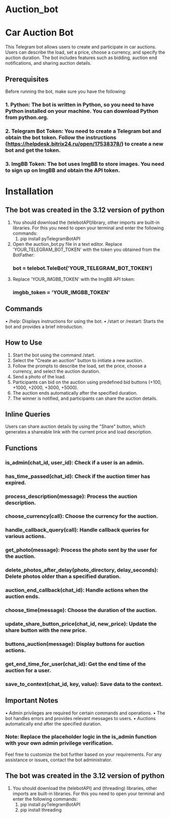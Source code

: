 # Auction_bot
# Car Auction Bot
This Telegram bot allows users to create and participate in car auctions. Users can describe the load, set a price, choose a currency, and specify the auction duration. The bot includes features such as bidding, auction end notifications, and sharing auction details.
## Prerequisites
Before running the bot, make sure you have the following:

### 1. Python: The bot is written in Python, so you need to have Python installed on your machine. You can download Python from python.org.

### 2. Telegram Bot Token: You need to create a Telegram bot and obtain the bot token. Follow the instructions (https://helpdesk.bitrix24.ru/open/17538378/) to create a new bot and get the token.

### 3. ImgBB Token: The bot uses ImgBB to store images. You need to sign up on ImgBB and obtain the API token.
# Installation
## The bot was created in the 3.12 version of python
1. You should download the (telebotAPI)library, other imports are built-in libraries.
   For this you need to open your terminal and enter the following commands:
   1. pip install pyTelegramBotAPI
2. Open the auction_bot.py file in a text editor.
   Replace 'YOUR_TELEGRAM_BOT_TOKEN' with the token you obtained from the BotFather:
   ### bot = telebot.TeleBot('YOUR_TELEGRAM_BOT_TOKEN')
6. Replace 'YOUR_IMGBB_TOKEN' with the ImgBB API token:
   ### imgbb_token = 'YOUR_IMGBB_TOKEN'
## Commands
•	/help: Displays instructions for using the bot.
•	/start or /restart: Starts the bot and provides a brief introduction.
## How to Use
1.	Start the bot using the command /start.
2.	Select the "Create an auction" button to initiate a new auction.
3.	Follow the prompts to describe the load, set the price, choose a currency, and select the auction duration.
4.	Send a photo of the load.
5.	Participants can bid on the auction using predefined bid buttons (+100, +1000, +2000, +3000, +5000).
6.	The auction ends automatically after the specified duration.
7.	The winner is notified, and participants can share the auction details.
## Inline Queries
Users can share auction details by using the "Share" button, which generates a shareable link with the current price and load description.
## Functions
### is_admin(chat_id, user_id): Check if a user is an admin.
### has_time_passed(chat_id): Check if the auction timer has expired.
### process_description(message): Process the auction description.
### choose_currency(call): Choose the currency for the auction.
### handle_callback_query(call): Handle callback queries for various actions.
### get_photo(message): Process the photo sent by the user for the auction.
### delete_photos_after_delay(photo_directory, delay_seconds): Delete photos older than a specified duration.
### auction_end_callback(chat_id): Handle actions when the auction ends.
### choose_time(message): Choose the duration of the auction.
### update_share_button_price(chat_id, new_price): Update the share button with the new price.
### buttons_auction(message): Display buttons for auction actions.
### get_end_time_for_user(chat_id): Get the end time of the auction for a user.
### save_to_context(chat_id, key, value): Save data to the context.
## Important Notes
•	Admin privileges are required for certain commands and operations.
•	The bot handles errors and provides relevant messages to users.
•	Auctions automatically end after the specified duration.
### Note: Replace the placeholder logic in the is_admin function with your own admin privilege verification.
Feel free to customize the bot further based on your requirements. For any assistance or issues, contact the bot administrator.
## The bot was created in the 3.12 version of python
1. You should download the (telebotAPI) and (threading) libraries, other imports are built-in libraries.
   For this you need to open your terminal and enter the following commands:
   1. pip install pyTelegramBotAPI
   2. pip install threading


